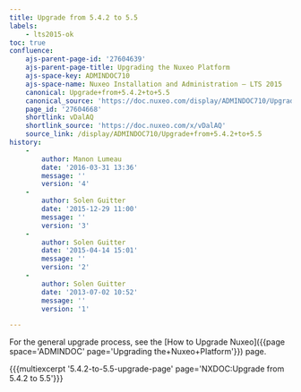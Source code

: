 ```yaml
---
title: Upgrade from 5.4.2 to 5.5
labels:
    - lts2015-ok
toc: true
confluence:
    ajs-parent-page-id: '27604639'
    ajs-parent-page-title: Upgrading the Nuxeo Platform
    ajs-space-key: ADMINDOC710
    ajs-space-name: Nuxeo Installation and Administration — LTS 2015
    canonical: Upgrade+from+5.4.2+to+5.5
    canonical_source: 'https://doc.nuxeo.com/display/ADMINDOC710/Upgrade+from+5.4.2+to+5.5'
    page_id: '27604668'
    shortlink: vDalAQ
    shortlink_source: 'https://doc.nuxeo.com/x/vDalAQ'
    source_link: /display/ADMINDOC710/Upgrade+from+5.4.2+to+5.5
history:
    - 
        author: Manon Lumeau
        date: '2016-03-31 13:36'
        message: ''
        version: '4'
    - 
        author: Solen Guitter
        date: '2015-12-29 11:00'
        message: ''
        version: '3'
    - 
        author: Solen Guitter
        date: '2015-04-14 15:01'
        message: ''
        version: '2'
    - 
        author: Solen Guitter
        date: '2013-07-02 10:52'
        message: ''
        version: '1'

---
```

For the general upgrade process, see the [How to Upgrade Nuxeo]({{page space='ADMINDOC' page='Upgrading the+Nuxeo+Platform'}}) page.

{{{multiexcerpt '5.4.2-to-5.5-upgrade-page' page='NXDOC:Upgrade from 5.4.2 to 5.5'}}}